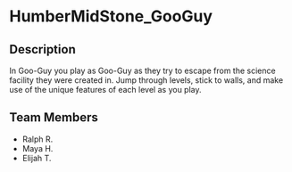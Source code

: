 # HumberMidStone_GooGuy

## Description
In Goo-Guy you play as Goo-Guy as they try to escape from the science facility they were created in. Jump through levels, stick to walls, and make use of the unique features of each level as you play.

## Team Members
- Ralph R.
- Maya H.
- Elijah T.
